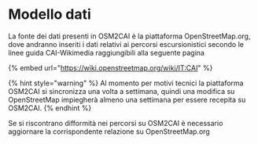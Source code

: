 # Modello dati

La fonte dei dati presenti in OSM2CAI è la piattaforma OpenStreetMap.org, dove andranno inseriti i dati relativi ai percorsi escursionistici secondo le linee guida CAI-Wikimedia raggiungibili alla seguente pagina

{% embed url="https://wiki.openstreetmap.org/wiki/IT:CAI" %}

{% hint style="warning" %}
Al momento per motivi tecnici la piattaforma OSM2CAI si sincronizza una volta a settimana, quindi una modifica su OpenStreetMap impiegherà almeno una settimana per essere recepita su OSM2CAI.
{% endhint %}

Se si riscontrano difformità nei percorsi su OSM2CAI è necessario aggiornare la corrispondente relazione su OpenStreetMap.org&#x20;
